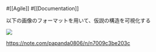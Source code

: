#[[Agile]] #[[Documentation]]

以下の画像のフォーマットを用いて、仮説の構造を可視化する

![](https://assets.st-note.com/img/1728127987-yhvmGlnMAIDNrX0zawpb5iQ7.png?width=2000&height=2000&fit=bounds&quality=85)

<https://note.com/papanda0806/n/n7009c3be203c>